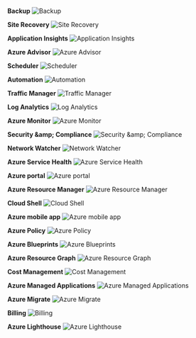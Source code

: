 ﻿**Backup**
![Backup](https://dinowang.github.io/azure-services-icon/Artifacts/Management+and+Governance/Backup.svg)

**Site Recovery**
![Site Recovery](https://dinowang.github.io/azure-services-icon/Artifacts/Management+and+Governance/Site+Recovery.svg)

**Application Insights**
![Application Insights](https://dinowang.github.io/azure-services-icon/Artifacts/Management+and+Governance/Application+Insights.svg)

**Azure Advisor**
![Azure Advisor](https://dinowang.github.io/azure-services-icon/Artifacts/Management+and+Governance/Azure+Advisor.svg)

**Scheduler**
![Scheduler](https://dinowang.github.io/azure-services-icon/Artifacts/Management+and+Governance/Scheduler.svg)

**Automation**
![Automation](https://dinowang.github.io/azure-services-icon/Artifacts/Management+and+Governance/Automation.svg)

**Traffic Manager**
![Traffic Manager](https://dinowang.github.io/azure-services-icon/Artifacts/Management+and+Governance/Traffic+Manager.svg)

**Log Analytics**
![Log Analytics](https://dinowang.github.io/azure-services-icon/Artifacts/Management+and+Governance/Log+Analytics.svg)

**Azure Monitor**
![Azure Monitor](https://dinowang.github.io/azure-services-icon/Artifacts/Management+and+Governance/Azure+Monitor.svg)

**Security &amp;amp; Compliance**
![Security &amp;amp; Compliance](https://dinowang.github.io/azure-services-icon/Artifacts/Management+and+Governance/Security+%26amp%3Bamp%3B+Compliance.svg)

**Network Watcher**
![Network Watcher](https://dinowang.github.io/azure-services-icon/Artifacts/Management+and+Governance/Network+Watcher.svg)

**Azure Service Health**
![Azure Service Health](https://dinowang.github.io/azure-services-icon/Artifacts/Management+and+Governance/Azure+Service+Health.svg)

**Azure portal**
![Azure portal](https://dinowang.github.io/azure-services-icon/Artifacts/Management+and+Governance/Azure+portal.svg)

**Azure Resource Manager**
![Azure Resource Manager](https://dinowang.github.io/azure-services-icon/Artifacts/Management+and+Governance/Azure+Resource+Manager.svg)

**Cloud Shell**
![Cloud Shell](https://dinowang.github.io/azure-services-icon/Artifacts/Management+and+Governance/Cloud+Shell.svg)

**Azure mobile app**
![Azure mobile app](https://dinowang.github.io/azure-services-icon/Artifacts/Management+and+Governance/Azure+mobile+app.svg)

**Azure Policy**
![Azure Policy](https://dinowang.github.io/azure-services-icon/Artifacts/Management+and+Governance/Azure+Policy.svg)

**Azure Blueprints**
![Azure Blueprints](https://dinowang.github.io/azure-services-icon/Artifacts/Management+and+Governance/Azure+Blueprints.svg)

**Azure Resource Graph**
![Azure Resource Graph](https://dinowang.github.io/azure-services-icon/Artifacts/Management+and+Governance/Azure+Resource+Graph.svg)

**Cost Management**
![Cost Management](https://dinowang.github.io/azure-services-icon/Artifacts/Management+and+Governance/Cost+Management.svg)

**Azure Managed Applications**
![Azure Managed Applications](https://dinowang.github.io/azure-services-icon/Artifacts/Management+and+Governance/Azure+Managed+Applications.svg)

**Azure Migrate**
![Azure Migrate](https://dinowang.github.io/azure-services-icon/Artifacts/Management+and+Governance/Azure+Migrate.svg)

**Billing**
![Billing](https://dinowang.github.io/azure-services-icon/Artifacts/Management+and+Governance/Billing.svg)

**Azure Lighthouse**
![Azure Lighthouse](https://dinowang.github.io/azure-services-icon/Artifacts/Management+and+Governance/Azure+Lighthouse.svg)


